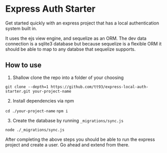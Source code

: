 # Express Auth Starter

Get started quickly with an express project that has a local authentication system built in.

It uses the ejs view engine, and sequelize as an ORM. The dev data connection is a sqlite3 database but because sequelize is a flexible ORM it should be able to map to any databse that sequelize supports.

## How to use

1. Shallow clone the repo into a folder of your choosing

`git clone --depth=1 https://github.com/tt93/express-local-auth-starter.git your-project-name`

2. Install dependencies via npm 

`cd ./your-project-name`
`npm i`

3. Create the database by running `_migrations/sync.js`

`node ./_migrations/sync.js`

After completing the above steps you should be able to run the express project and create a user. Go ahead and extend from there.